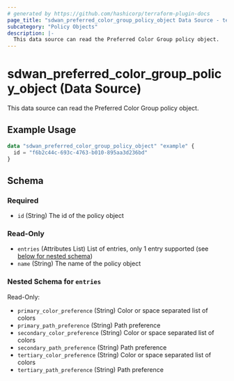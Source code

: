 ```yaml
---
# generated by https://github.com/hashicorp/terraform-plugin-docs
page_title: "sdwan_preferred_color_group_policy_object Data Source - terraform-provider-sdwan"
subcategory: "Policy Objects"
description: |-
  This data source can read the Preferred Color Group policy object.
---
```


# sdwan_preferred_color_group_policy_object (Data Source)

This data source can read the Preferred Color Group policy object.

## Example Usage

```terraform
data "sdwan_preferred_color_group_policy_object" "example" {
  id = "f6b2c44c-693c-4763-b010-895aa3d236bd"
}
```

<!-- schema generated by tfplugindocs -->
## Schema

### Required

- `id` (String) The id of the policy object

### Read-Only

- `entries` (Attributes List) List of entries, only 1 entry supported (see [below for nested schema](#nestedatt--entries))
- `name` (String) The name of the policy object

<a id="nestedatt--entries"></a>
### Nested Schema for `entries`

Read-Only:

- `primary_color_preference` (String) Color or space separated list of colors
- `primary_path_preference` (String) Path preference
- `secondary_color_preference` (String) Color or space separated list of colors
- `secondary_path_preference` (String) Path preference
- `tertiary_color_preference` (String) Color or space separated list of colors
- `tertiary_path_preference` (String) Path preference


